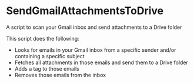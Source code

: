# SendGmailAttachmentsToDrive
A script to scan your Gmail inbox and send attachments to a Drive folder

This script does the following:
- Looks for emails in your Gmail inbox from a specific sender and/or containing a specific subject
- Fetches all attachments in those emails and send them to a Drive folder
- Adds a tag to those emails
- Removes those emails from the inbox
